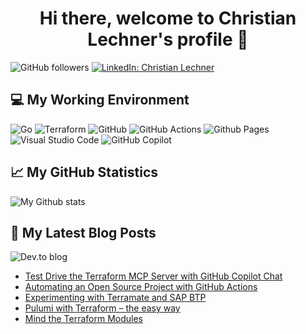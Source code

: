 <h1 align="center">
 Hi there, welcome to Christian Lechner's profile 🤘
</h1>

![GitHub followers](https://img.shields.io/github/followers/lechnerc77?style=social)
[![LinkedIn: Christian Lechner](https://img.shields.io/badge/-Linkedin%20Christian%20Lechner-blue?style=flat-square&logo=Linkedin&logoColor=white&link=https://www.linkedin.com/in/christian-lechner-inthecloud/)](https://www.linkedin.com/in/christian-lechner-inthecloud/)

## 💻 My Working Environment

![Go](https://img.shields.io/badge/go-%2300ADD8.svg?style=for-the-badge&logo=go&logoColor=white)
![Terraform](https://img.shields.io/badge/terraform-%235835CC.svg?style=for-the-badge&logo=terraform&logoColor=white)
![GitHub](https://img.shields.io/badge/github-%23121011.svg?style=for-the-badge&logo=github&logoColor=white)
![GitHub Actions](https://img.shields.io/badge/github%20actions-%232671E5.svg?style=for-the-badge&logo=githubactions&logoColor=white)
![Github Pages](https://img.shields.io/badge/github%20pages-121013?style=for-the-badge&logo=github&logoColor=white)
![Visual Studio Code](https://img.shields.io/badge/Visual%20Studio%20Code-0078d7.svg?style=for-the-badge&logo=visual-studio-code&logoColor=white)
![GitHub Copilot](https://img.shields.io/badge/github_copilot-8957E5?style=for-the-badge&logo=github-copilot&logoColor=white)

## 📈 My GitHub Statistics

![My Github stats](https://github-readme-stats.vercel.app/api?username=lechnerc77&show_icons=true&theme=gruvbox)

## 📝 My Latest Blog Posts

 ![Dev.to blog](https://img.shields.io/badge/dev.to-0A0A0A?style=for-the-badge&logo=dev.to&logoColor=white)

<!-- Feed workflow - https://github.com/gautamkrishnar/blog-post-workflow -->

<!-- BLOG-POST-LIST:START -->
- [Test Drive the Terraform MCP Server with GitHub Copilot Chat](https://dev.to/lechnerc77/test-drive-the-terraform-mcp-server-with-github-copilot-chat-3jf1)
- [Automating an Open Source Project with GitHub Actions](https://dev.to/lechnerc77/automating-an-open-source-project-with-github-actions-l0e)
- [Experimenting with Terramate and SAP BTP](https://dev.to/lechnerc77/experimenting-with-terramate-and-sap-btp-22m1)
- [Pulumi with Terraform – the easy way](https://dev.to/lechnerc77/pulumi-with-terraform-the-easy-way-214a)
- [Mind the Terraform Modules](https://dev.to/lechnerc77/-mind-the-terraform-modules-3p11)
<!-- BLOG-POST-LIST:END -->
